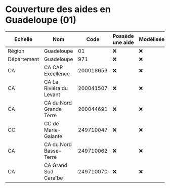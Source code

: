# Couverture des aides en Guadeloupe (01)


| Echelle | Nom | Code | Possède une aide | Modélisée | Relue |
| ------- | --- | ---- | ---------------- | --------- | ----- |
| Région | Guadeloupe | 01 | ❌ | ❌ | ✅ |
| Département | Guadeloupe | 971 | ❌ | ❌ | ✅ |
| CA | CA CAP Excellence | 200018653 | ❌ | ❌ | ✅ |
| CA | CA La Riviéra du Levant | 200041507 | ❌ | ❌ | ✅ |
| CA | CA du Nord Grande Terre | 200044691 | ❌ | ❌ | ✅ |
| CC | CC de Marie-Galante | 249710047 | ❌ | ❌ | ✅ |
| CA | CA du Nord Basse-Terre | 249710062 | ❌ | ❌ | ✅ |
| CA | CA Grand Sud Caraïbe | 249710070 | ❌ | ❌ | ✅ |
